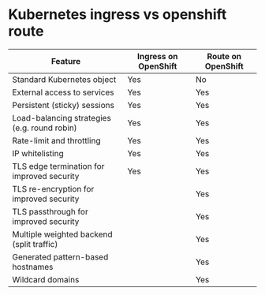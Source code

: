 # Kubernetes ingress vs openshift route

| Feature                                      | Ingress on OpenShift | Route on OpenShift |
| -------------------------------------------- | -------------------- | ------------------ |
| Standard Kubernetes object                   | Yes                  | No                 |
| External access to services                  | Yes                  | Yes                |
| Persistent (sticky) sessions                 | Yes                  | Yes                |
| Load-balancing strategies (e.g. round robin) | Yes                  | Yes                |
| Rate-limit and throttling                    | Yes                  | Yes                |
| IP whitelisting                              | Yes                  | Yes                |
| TLS edge termination for improved security   | Yes                  | Yes                |
| TLS re-encryption for improved security      |                      | Yes                |
| TLS passthrough for improved security        |                      | Yes                |
| Multiple weighted backend (split traffic)    |                      | Yes                |
| Generated pattern-based hostnames            |                      | Yes                |
| Wildcard domains                             |                      | Yes                |
